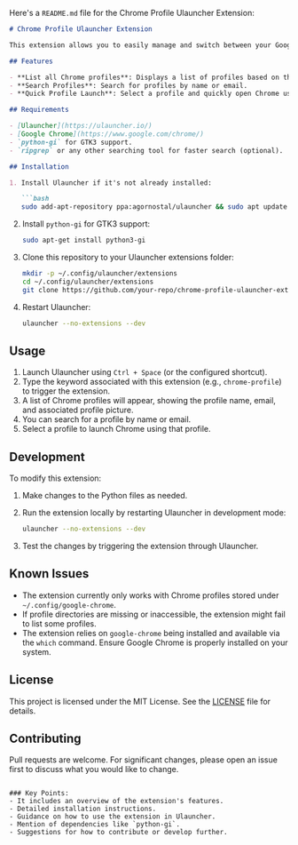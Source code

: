 Here's a `README.md` file for the Chrome Profile Ulauncher Extension:

```markdown
# Chrome Profile Ulauncher Extension

This extension allows you to easily manage and switch between your Google Chrome profiles from within Ulauncher. It lists all your Chrome profiles, including the profile name, email, and icon, and allows you to launch Chrome with the selected profile.

## Features

- **List all Chrome profiles**: Displays a list of profiles based on the configuration stored in `~/.config/google-chrome`.
- **Search Profiles**: Search for profiles by name or email.
- **Quick Profile Launch**: Select a profile and quickly open Chrome using that profile.

## Requirements

- [Ulauncher](https://ulauncher.io/)
- [Google Chrome](https://www.google.com/chrome/)
- `python-gi` for GTK3 support.
- `ripgrep` or any other searching tool for faster search (optional).

## Installation

1. Install Ulauncher if it's not already installed:

   ```bash
   sudo add-apt-repository ppa:agornostal/ulauncher && sudo apt update && sudo apt install ulauncher
   ```

2. Install `python-gi` for GTK3 support:

   ```bash
   sudo apt-get install python3-gi
   ```

3. Clone this repository to your Ulauncher extensions folder:

   ```bash
   mkdir -p ~/.config/ulauncher/extensions
   cd ~/.config/ulauncher/extensions
   git clone https://github.com/your-repo/chrome-profile-ulauncher-extension.git
   ```

4. Restart Ulauncher:

   ```bash
   ulauncher --no-extensions --dev
   ```

## Usage

1. Launch Ulauncher using `Ctrl + Space` (or the configured shortcut).
2. Type the keyword associated with this extension (e.g., `chrome-profile`) to trigger the extension.
3. A list of Chrome profiles will appear, showing the profile name, email, and associated profile picture.
4. You can search for a profile by name or email.
5. Select a profile to launch Chrome using that profile.

## Development

To modify this extension:

1. Make changes to the Python files as needed.
2. Run the extension locally by restarting Ulauncher in development mode:

   ```bash
   ulauncher --no-extensions --dev
   ```

3. Test the changes by triggering the extension through Ulauncher.

## Known Issues

- The extension currently only works with Chrome profiles stored under `~/.config/google-chrome`.
- If profile directories are missing or inaccessible, the extension might fail to list some profiles.
- The extension relies on `google-chrome` being installed and available via the `which` command. Ensure Google Chrome is properly installed on your system.

## License

This project is licensed under the MIT License. See the [LICENSE](LICENSE) file for details.

## Contributing

Pull requests are welcome. For significant changes, please open an issue first to discuss what you would like to change.
```

### Key Points:
- It includes an overview of the extension's features.
- Detailed installation instructions.
- Guidance on how to use the extension in Ulauncher.
- Mention of dependencies like `python-gi`.
- Suggestions for how to contribute or develop further.